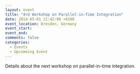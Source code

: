 ```yaml
---
layout: event
title: "4rd Workshop on Parallel-in-Time Integration"
date: 2014-05-01 21:42:00 +0100
event_location: Dresden, Germany
event_start:
event_end:
comments: false
categories:
  - Events
  - Upcomming Event
---
```


Details about the next workshop on parallel-in-time integration.
